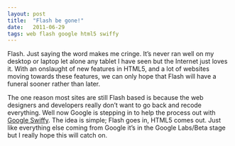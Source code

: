 ```yaml
---
layout: post
title:  "Flash be gone!"
date:   2011-06-29
tags: web flash google html5 swiffy
---
```

Flash. Just saying the word makes me cringe. It’s never ran well on my desktop or laptop let alone any tablet I have seen but the Internet just loves it. With an onslaught of new features in HTML5, and a lot of websites moving towards these features, we can only hope that Flash will have a funeral sooner rather than later.

The one reason most sites are still Flash based is because the web designers and developers really don’t want to go back and recode everything. Well now Google is stepping in to help the process out with [Google Swiffy](https://developers.google.com/swiffy). The idea is simple; Flash goes in, HTML5 comes out. Just like everything else coming from Google it’s in the Google Labs/Beta stage but I really hope this will catch on.
